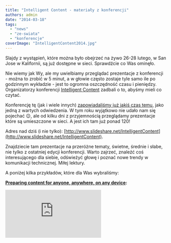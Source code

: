 ```yaml
---
title: "Intelligent Content - materiały z konferencji"
authors: admin
date: "2014-03-18"
tags:
  - "news"
  - "ze-swiata"
  - "konferencje"
coverImage: "IntelligentContent2014.jpg"
---
```


Slajdy z wystąpień, które można było obejrzeć na żywo 26-28 lutego, w San Jose w
Kalifornii, są już dostępne w sieci. Sprawdźcie co Was ominęło.

Nie wiemy jak Wy, ale my uwielbiamy przeglądać prezentacje z konferencji - można
to zrobić w 5 minut, a w głowie często zostaje tyle samo ile po godzinnym
wykładzie - jest to ogromna oszczędność czasu i pieniędzy. Organizatorzy
konferencji
[Intelligent Content](https://www.eiseverywhere.com/ehome/69264) zadbali o to,
abyśmy mieli co czytać.

Konferencję tę (jak i wiele innych)
[zapowiadaliśmy już jakiś czas temu](http://techwriter.pl/konferencje-2014-pierwsze-polrocze/),
jako jedną z wartych odwiedzenia. W tym roku wyjątkowo nie udało nam się
pojechać 😉, ale od kilku dni z przyjemnością przeglądamy prezentacje które są
umieszczone w sieci. A jest ich tam już ponad 120!

Adres nad dziś (i nie
tylko): [http://www.slideshare.net/IntelligentContent](http://www.slideshare.net/IntelligentContent).

Znajdziecie tam prezentacje na przeróżne tematy, świetne, średnie i słabe, nie
tylko z ostatniej edycji konferencji. Warto zajrzeć, znaleźć coś interesującego
dla siebie, odświeżyć głowę i poznać nowe trendy w komunikacji
technicznej. Miłej lektury.

A poniżej kilka przykładów, które dla Was wybraliśmy:

**[Preparing content for anyone, anywhere, on any device](https://www.slideshare.net/IntelligentContent/preparing-content-for-anyone-anywhere-on-any-device-rockley-keynote-cs-applied-uk "Preparing content for anyone, anywhere, on any device rockley keynote cs applied uk"):**

<iframe style={{borderStyle: 'solid', borderColor: '#cccccc', borderBottomWidth: '0px', marginBottom: '5px', maxWidth: '100%'}} src="http://www.slideshare.net/slideshow/embed_code/28453694" height={356} width={427} allowFullScreen frameBorder={0} marginWidth={0} marginHeight={0} scrolling="no" />

**[Content Saves Lives](https://www.slideshare.net/IntelligentContent/twb-intelligent-content-conference-presentation "Content Saves Lives"):\*\***[](http://www.slideshare.net/IntelligentContent)\*\*

<iframe style={{border: '1px solid #CCC', borderWidth: '1px 1px 0', marginBottom: '5px', maxWidth: '100%'}} src="http://www.slideshare.net/slideshow/embed_code/16985311" height={356} width={427} allowFullScreen frameBorder={0} marginWidth={0} marginHeight={0} scrolling="no" />

**[Dita for Marketing Content](https://www.slideshare.net/IntelligentContent/dita-for-marketing-content "Dita for Marketing Content"):\*\***[](http://www.slideshare.net/IntelligentContent)\*\*

<iframe style={{border: '1px solid #CCC', borderWidth: '1px 1px 0', marginBottom: '5px', maxWidth: '100%'}} src="http://www.slideshare.net/slideshow/embed_code/32412507" height={356} width={427} allowFullScreen frameBorder={0} marginWidth={0} marginHeight={0} scrolling="no" />

**[Content Engineering at Nikon: How They Do That](https://www.slideshare.net/IntelligentContent/content-engineering-at-nikon-how-they-do-that "Content Engineering at Nikon: How They Do That"):\*\***[](http://www.slideshare.net/IntelligentContent)\*\*

<iframe style={{border: '1px solid #CCC', borderWidth: '1px 1px 0', marginBottom: '5px', maxWidth: '100%'}} src="http://www.slideshare.net/slideshow/embed_code/31964552" height={356} width={427} allowFullScreen frameBorder={0} marginWidth={0} marginHeight={0} scrolling="no" />
